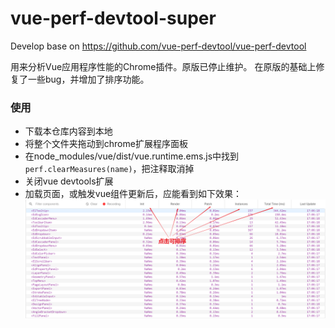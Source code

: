# vue-perf-devtool-super
Develop base on https://github.com/vue-perf-devtool/vue-perf-devtool

用来分析Vue应用程序性能的Chrome插件。原版已停止维护。
在原版的基础上修复了一些bug，并增加了排序功能。

### 使用
- 下载本仓库内容到本地
- 将整个文件夹拖动到chrome扩展程序面板
- 在node_modules/vue/dist/vue.runtime.ems.js中找到``` perf.clearMeasures(name) ```，把注释取消掉
- 关闭vue devtools扩展
- 加载页面，或触发vue组件更新后，应能看到如下效果：
![avatar](https://raw.githubusercontent.com/LimbaHub/vue-perf-devtool-super/main/vue-perf-devtool-super.png)
